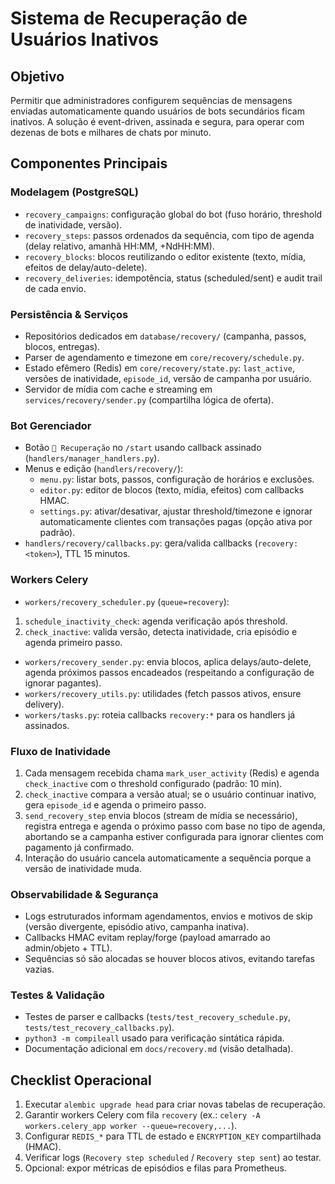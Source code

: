 # Sistema de Recuperação de Usuários Inativos

## Objetivo
Permitir que administradores configurem sequências de mensagens enviadas automaticamente quando usuários de bots secundários ficam inativos. A solução é event-driven, assinada e segura, para operar com dezenas de bots e milhares de chats por minuto.

## Componentes Principais

### Modelagem (PostgreSQL)
- `recovery_campaigns`: configuração global do bot (fuso horário, threshold de inatividade, versão).
- `recovery_steps`: passos ordenados da sequência, com tipo de agenda (delay relativo, amanhã HH:MM, +NdHH:MM).
- `recovery_blocks`: blocos reutilizando o editor existente (texto, mídia, efeitos de delay/auto-delete).
- `recovery_deliveries`: idempotência, status (scheduled/sent) e audit trail de cada envio.

### Persistência & Serviços
- Repositórios dedicados em `database/recovery/` (campanha, passos, blocos, entregas).
- Parser de agendamento e timezone em `core/recovery/schedule.py`.
- Estado efêmero (Redis) em `core/recovery/state.py`: `last_active`, versões de inatividade, `episode_id`, versão de campanha por usuário.
- Servidor de mídia com cache e streaming em `services/recovery/sender.py` (compartilha lógica de oferta).

### Bot Gerenciador
- Botão `🔁 Recuperação` no `/start` usando callback assinado (`handlers/manager_handlers.py`).
- Menus e edição (`handlers/recovery/`):
  - `menu.py`: listar bots, passos, configuração de horários e exclusões.
  - `editor.py`: editor de blocos (texto, mídia, efeitos) com callbacks HMAC.
  - `settings.py`: ativar/desativar, ajustar threshold/timezone e ignorar automaticamente clientes com transações pagas (opção ativa por padrão).
- `handlers/recovery/callbacks.py`: gera/valida callbacks (`recovery:<token>`), TTL 15 minutos.

### Workers Celery
- `workers/recovery_scheduler.py` (`queue=recovery`):
 1. `schedule_inactivity_check`: agenda verificação após threshold.
 2. `check_inactive`: valida versão, detecta inatividade, cria episódio e agenda primeiro passo.
- `workers/recovery_sender.py`: envia blocos, aplica delays/auto-delete, agenda próximos passos encadeados (respeitando a configuração de ignorar pagantes).
- `workers/recovery_utils.py`: utilidades (fetch passos ativos, ensure delivery).
- `workers/tasks.py`: roteia callbacks `recovery:*` para os handlers já assinados.

### Fluxo de Inatividade
1. Cada mensagem recebida chama `mark_user_activity` (Redis) e agenda `check_inactive` com o threshold configurado (padrão: 10 min).
2. `check_inactive` compara a versão atual; se o usuário continuar inativo, gera `episode_id` e agenda o primeiro passo.
3. `send_recovery_step` envia blocos (stream de mídia se necessário), registra entrega e agenda o próximo passo com base no tipo de agenda, abortando se a campanha estiver configurada para ignorar clientes com pagamento já confirmado.
4. Interação do usuário cancela automaticamente a sequência porque a versão de inatividade muda.

### Observabilidade & Segurança
- Logs estruturados informam agendamentos, envios e motivos de skip (versão divergente, episódio ativo, campanha inativa).
- Callbacks HMAC evitam replay/forge (payload amarrado ao admin/objeto + TTL).
- Sequências só são alocadas se houver blocos ativos, evitando tarefas vazias.

### Testes & Validação
- Testes de parser e callbacks (`tests/test_recovery_schedule.py`, `tests/test_recovery_callbacks.py`).
- `python3 -m compileall` usado para verificação sintática rápida.
- Documentação adicional em `docs/recovery.md` (visão detalhada).

## Checklist Operacional
1. Executar `alembic upgrade head` para criar novas tabelas de recuperação.
2. Garantir workers Celery com fila `recovery` (ex.: `celery -A workers.celery_app worker --queue=recovery,...`).
3. Configurar `REDIS_*` para TTL de estado e `ENCRYPTION_KEY` compartilhada (HMAC).
4. Verificar logs (`Recovery step scheduled` / `Recovery step sent`) ao testar.
5. Opcional: expor métricas de episódios e filas para Prometheus.
